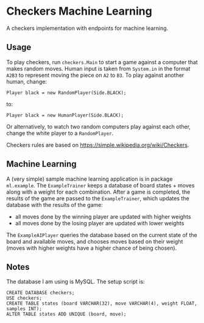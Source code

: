 Checkers Machine Learning
===

A checkers implementation with endpoints for machine learning.


Usage
---

To play checkers, run `checkers.Main` to start a game against a computer that makes random moves. Human input is taken from `System.in` in the format `A2B3` to represent moving the piece on `A2` to `B3`. To play against another human, change:

```
Player black = new RandomPlayer(Side.BLACK);
```

to:

```
Player black = new HumanPlayer(Side.BLACK);
```

Or alternatively, to watch two random computers play against each other, change the white player to a `RandomPlayer`.

Checkers rules are based on https://simple.wikipedia.org/wiki/Checkers.


Machine Learning
---

A (very simple) sample machine learning application is in package `ml.example`. The `ExampleTrainer` keeps a database of board states + moves along with a weight for each combination. After a game is completed, the results of the game are passed to the `ExampleTrainer`, which updates the database with the results of the game:

- all moves done by the winning player are updated with higher weights
- all moves done by the losing player are updated with lower weights

The `ExampleAIPlayer` queries the database based on the current state of the board and available moves, and chooses moves based on their weight (moves with higher weights have a higher chance of being chosen).


Notes
---

The database I am using is MySQL. The setup script is:

```
CREATE DATABASE checkers;
USE checkers;
CREATE TABLE states (board VARCHAR(32), move VARCHAR(4), weight FLOAT, samples INT);
ALTER TABLE states ADD UNIQUE (board, move);
```
